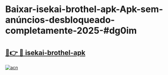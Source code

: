 # Baixar-isekai-brothel-apk-Apk-sem-anúncios-desbloqueado-completamente-2025-#dg0im

# <h2><a href="https://ainizakaria.my?title=isekai-brothel-apk&ref=24M">🔗👉 🔴 isekai-brothel-apk</a></h2>

[![acn](https://github.com/user-attachments/assets/0f9c940e-d8b0-45ae-aac7-cd30a18b3e1c)](https://ainizakaria.my?title=isekai-brothel-apk&ref=24M)

